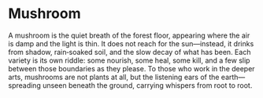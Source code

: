 # Mushroom

A mushroom is the quiet breath of the forest floor, appearing where the air is damp and the light is thin. It does not reach for the sun—instead, it drinks from shadow, rain‑soaked soil, and the slow decay of what has been. Each variety is its own riddle: some nourish, some heal, some kill, and a few slip between those boundaries as they please. To those who work in the deeper arts, mushrooms are not plants at all, but the listening ears of the earth—spreading unseen beneath the ground, carrying whispers from root to root.

